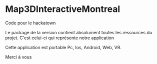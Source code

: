 # Map3DInteractiveMontreal
Code pour le hackatown

Le package de la version contient absolument toutes les ressources du projet. C'est celui-ci qui représente notre application

Cette application est portable Pc, Ios, Android, Web, VR.

Merci à vous